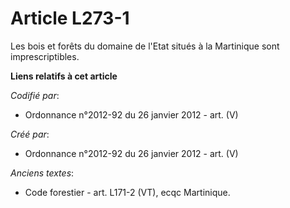 # Article L273-1

Les bois et forêts du domaine de l'Etat situés à la Martinique sont imprescriptibles.

**Liens relatifs à cet article**

_Codifié par_:

  - Ordonnance n°2012-92 du 26 janvier 2012 - art. (V)

_Créé par_:

  - Ordonnance n°2012-92 du 26 janvier 2012 - art. (V)

_Anciens textes_:

  - Code forestier - art. L171-2 (VT), ecqc Martinique.
